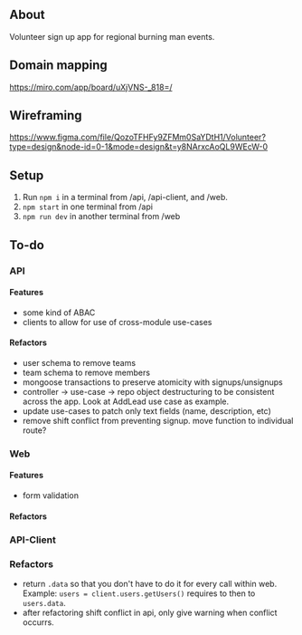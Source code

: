 ## About
Volunteer sign up app for regional burning man events.

## Domain mapping
https://miro.com/app/board/uXjVNS-_818=/

## Wireframing
https://www.figma.com/file/QozoTFHFy9ZFMm0SaYDtH1/Volunteer?type=design&node-id=0-1&mode=design&t=y8NArxcAoQL9WEcW-0

## Setup
1. Run `npm i` in a terminal from /api, /api-client, and /web.
2. `npm start` in one terminal from /api
3. `npm run dev` in another terminal from /web

## To-do

### API

#### Features 
* some kind of ABAC
* clients to allow for use of cross-module use-cases

#### Refactors
* user schema to remove teams
* team schema to remove members
* mongoose transactions to preserve atomicity with signups/unsignups
* controller -> use-case -> repo object destructuring to be consistent across the app. Look at AddLead use case as example.
* update use-cases to patch only text fields (name, description, etc)
* remove shift conflict from preventing signup. move function to individual route?

### Web

#### Features
* form validation

#### Refactors

### API-Client

### Refactors
* return `.data` so that you don't have to do it for every call within web. Example: `users = client.users.getUsers()` requires to then to `users.data`. 
* after refactoring shift conflict in api, only give warning when conflict occurrs.